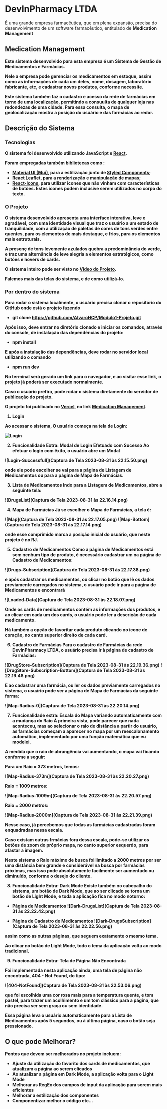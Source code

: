 # DevInPharmacy LTDA

É uma grande empresa farmacêutica, que em plena expansão, precisa do desenvolvimento de um software farmacêutico, entitulado de <b>Medication Management<b>

## Medication Management

Este sistema desenvolvido para esta empresa é um Sistema de Gestão de Medicamentos e Farmácias. 

Nele a empresa pode gerenciar os medicamentos em estoque, assim como as informações de cada um deles, nome, dosagem, laboratório fabricante, etc, e cadastrar novos produtos, conforme necessite.

Este sistema também faz o cadastro e acesso da rede de farmácias em torno de uma localização, permitindo a consuulta de qualquer loja nas redondezas de uma cidade. Para essa consulta, o mapa de geolocalização mostra a posição do usuário e das farmácias ao redor.

## Descrição do Sistema

### Tecnologias

O sistema foi desenvolvido utilizando JavaScript e [React](https://react.dev/). 

Foram empregadas também bibliotecas como :
- [Material UI (Mui)](https://mui.com/), para a estilização junto de [Styled Components](https://styled-components.com/); 
- [React Leaflet](https://react-leaflet.js.org/), para a renderização e manipulação de mapas;
- [React-Icons](https://react-icons.github.io/react-icons), para utilizar icones que não vinham com características de botões. Estes icones podem inclusive serem utilizados no corpo do texto.

### O Projeto

O sistema desenvolvido apresenta uma interface interativa, leve e agradável, com uma identidade visual que traz o usuário a um estado de tranquilidade, com a utilização de paletas de cores de tons verdes entre quentes, para os elementos de mais destaque, e frios, para os elementos mais estruturais.

A presenç de tons levemente azulados quebra a predominância do verde, e traz uma alternância de leve alegria a elementos estratégicos, como botões e hovers de cards.

O sistema inteiro pode ser visto no [Vídeo do Projeto](https://modulo1-projeto-alvaro.vercel.app/).

Falemos mais das telas do sistema, e de como utilizá-lo.

### Por dentro do sistema

Para rodar o sistema localmente, o usuário precisa clonar o repositório do GitHub onde está o projeto fazendo

- git clone https://github.com/AlvaroHCP/Modulo1-Projeto.git

Após isso, deve entrar no diretório clonado e iniciar os comandos, através do console, de instalação das dependências do projeto:

- npm install

E após a instalação das dependências, deve rodar no servidor local utilizando o comando

- npm run dev

No terminal será gerado um link para o navegador, e ao visitar esse link, o projeto já poderá ser executado normalmente.

Caso o usuário prefira, pode rodar o sistema diretamente do servidor de publicação do projeto.

O projeto foi publicado no [Vercel](https://vercel.com/), no link [Medication Management](https://modulo1-projeto-alvaro.vercel.app/). 

1. **Login**

Ao acessar o sistema, O usuário começa na tela de Login:

![Login](<img src="Captura de Tela 2023-08-31 às 22.15.23.png">)

2. **Funcionalidade Extra: Modal de Login Efetuado com Sucesso**
Ao efetuar o login com êxito, o usuário abre um Modal

![Login-Successfull](Captura de Tela 2023-08-31 às 22.15.50.png)

onde ele pode escolher se vai para a página de Listagem de Medicamentos ou para a página de Mapa de Farmácias.

3. **Lista de Medicamentos**
Indo para a Listagem de Medicamentos, abre a seguinte tela:

![DrugsList](Captura de Tela 2023-08-31 às 22.16.14.png)

4. **Mapa de Farmácias**
Já se escolher o Mapa de Farmácias, a tela é:

![Map](Captura de Tela 2023-08-31 às 22.17.05.png)
![Map-Bottom](Captura de Tela 2023-08-31 às 22.17.14.png)

onde esse comprimido marca a posição inicial do usuário, que neste projeto é no RJ.

5. **Cadastro de Medicamentos**
Como a página de Medicamentos está sem nenhum tipo de produto, é necessário cadastrar um na página de Cadastro de Medicamentos:

![Drugs-Subscription](Captura de Tela 2023-08-31 às 22.17.38.png)

e após cadastrar os medicamentos, ou clicar no botão que lê os dados previamente carregados no sistema, o usuário pode ir para a página de Medicamentos e encontrará 

![Loaded-Data](Captura de Tela 2023-08-31 às 22.18.07.png)

Onde os cards de medicamentos contém as informações dos produtos, e ao clicar em cada um dos cards, o usuário pode ler a descrição de cada medicamento. 

Há também a opção de favoritar cada produto clicando no icone de coração, no canto superior direito de cada card.

6. **Cadastro de Farmácias**
Para o cadastro de Farmácias da rede DevInPharmacy LTDA, o usuário precisa ir à página de cadastro de Farmácias:

![DrugStore-Subscription](Captura de Tela 2023-08-31 às 22.19.36.png)
![DrugStore-Subscription-Bottom](Captura de Tela 2023-08-31 às 22.19.46.png)

E ao cadastrar uma farmácia, ou ler os dados previamente carregados no sistema, o usuário pode ver a página de Mapa de Farmácias da seguinte forma:

![Map-Radius-0](Captura de Tela 2023-08-31 às 22.20.14.png)


7. **Funcionalidade extra: Escala do Mapa variando automaticamente com a mudança do Raio**
À primeira vista, pode parecer que nada aconteceu, mas ao selecionar o raio de distância a partir do usuário, as farmácias começam a aparecer no mapa por um reescalonamento automático, implementado por uma função matemática que eu modelei.

A medida que o raio de abrangência vai aumentando, o mapa vai ficando conforme a seguir:

Para um Raio = 373 metros, temos:

![Map-Radius-373m](Captura de Tela 2023-08-31 às 22.20.27.png)

Raio = 1009 metros:

![Map-Radius-1009m](Captura de Tela 2023-08-31 às 22.20.57.png)

Raio = 2000 metros:

![Map-Radius-2000m](Captura de Tela 2023-08-31 às 22.21.39.png)

Nesse caso, já percebemos que todas as farmácias cadastradas foram enquadradas nessa escala. 

Caso existam outras frmácias fora dessa escala, pode-se utilizar os botões de zoom do próprio mapa, no canto superior esquerdo, para afastar a imagem.

Neste sistema o Raio máximo de busca foi limitado a 2000 metros por ser uma distância bem grande e considerável na busca por farmácias próximas, mas isso pode absolutamente facilmente ser aumentado ou diminuído, conforme o desejo do cliente.

8. **Funcionalidade Extra: Dark Mode**
Existe também no cabeçalho do sistema, um botão de Dark Mode, que ao ser clicado se torna um botão de Light Mode, e toda a aplicação fica no modo noturno:

- **Página de Medicamentos**
![Dark-DrugsList](Captura de Tela 2023-08-31 às 22.22.42.png)

- **Página de Cadastro de Medicamentos**
![Dark-DrugsSubscription](Captura de Tela 2023-08-31 às 22.22.56.png)

assim como as outras páginas, que seguem exatamente o mesmo tema.

Ao clicar no botão de Light Mode, todo o tema da aplicação volta ao modo tradicional.

9. **Funcionalidade Extra: Tela de Página Não Encontrada**

Foi implementada nesta aplicação ainda, uma tela de página não encontrada, 404 - Not Found, do tipo:

![404-NotFound](Captura de Tela 2023-08-31 às 22.53.06.png)

que foi escolhida uma cor rosa mais para a temperatura quente, e tom pastel, para trazer um acolhimento e um tom clássico para a página, que não precisa ser sem graça ou sem identidade.

Essa página leva o usuário automaticamente para a Lista de Medicamentos após 5 segundos, ou à última página, caso o botão seja pressionado.

## O que pode Melhorar?
 
 Pontos que devem ser melhorados no projeto incluem:
- Ajuste da utilização do favorito dos cards de medicamentos, que atualizam a página ao serem clicados
- Ao atualizar a página em Dark Mode, a aplicação volta para o Light Mode
- Melhorar as RegEx dos campos de input da aplicação para serem mais eficientes
- Melhorar a estilização dos componentes
- Componentizar melhor o código
 etc...
 
